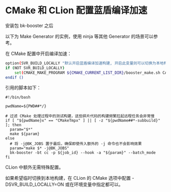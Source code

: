 # CMake 和 CLion 配置蓝盾编译加速

安装包 bk-booster 之后

以下为 Make Generator 的实例，使用 ninja 等其他 Generator 的场景可以参考。

在 CMake 配置中开启编译加速：
```bash
option(SVR_BUILD_LOCALLY "默认开启蓝盾编译加速构建, 开启此变量则可以切换为本地构建" OFF)
if (NOT SVR_BUILD_LOCALLY)
    set(CMAKE_MAKE_PROGRAM ${CMAKE_CURRENT_LIST_DIR}/booster_make.sh CACHE INTERNAL "蓝盾编译加速" FORCE)
endif ()
```
引用的脚本如下：
```
#!/bin/bash

pwdName=${PWD##*/}

# 过滤 CMake 处理过程中的测试构建，这些碎片代码的构建频繁拉起远程任务会非常慢
if [ "${pwdName}x" == "CMakeTmpx" ] || [ -z "${pwdName##*-subbuild}" ]; then
  param="$*"
  make ${param}
else
  # 将 -j@BK_JOBS 置于最后，确保即使传入额外的 -j 命令也不会影响效果
  param="make $* -j@BK_JOBS"
  bk-booster -bt cc -p ${job_id} --hook -a "${param}" --batch_mode
fi
```
CLion 中额外无需特殊配置。

如果希望临时切换到本地构建，在 CLion 的 CMake 选项中配置 -DSVR_BUILD_LOCALLY=ON 或在环境变量中指定都可以。